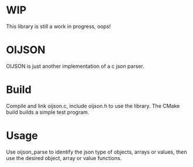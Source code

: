 # WIP
This library is still a work in progress, oops!

# OIJSON
OIJSON is just another implementation of a c json parser.

# Build
Compile and link oijson.c, include oijson.h to use the library. The CMake build builds a simple test program.

# Usage
Use oijson_parse to identify the json type of objects, arrays or values, then use the desired object, array or value functions.
